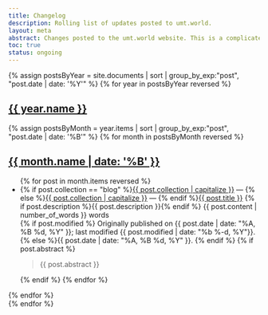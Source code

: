 ```yaml
---
title: Changelog
description: Rolling list of updates posted to umt.world.
layout: meta
abstract: Changes posted to the umt.world website. This is a complicated page that I am not close to figuring out. A known bug is that blog post.url doesn't work correctly. The concept of the page is loose, as well, but to make it at all worthwhile, it needs to include data on modifications to the source code. We also need to programatically set the categories. It's a mess.
toc: true
status: ongoing
---
```


{% assign postsByYear = site.documents | sort | group_by_exp:"post", "post.date | date: '%Y'" %}
{% for year in postsByYear reversed %}
<section id="{{ year.name }}">
<h1 id="{{ year.name }}"><a href="#{{ year.name }}">{{ year.name }}</a></h1>
{% assign postsByMonth = year.items | sort | group_by_exp:"post", "post.date | date: '%B'" %}
{% for month in postsByMonth reversed %}
<section id="{{ year.name }}-{{ month.name | date: '%m' }}">
<h2 id="{{ year.name }}-{{ month.name | date: '%m' }}"><a href="#{{ year.name }}-{{ month.name | date: '%m' }}">{{ month.name | date: '%B' }}</a></h2>
<ul>
{% for post in month.items reversed %}
<li>{% if post.collection == "blog" %}<a href="/{{ post.collection }}">{{ post.collection | capitalize }}</a> &mdash; {% else %}<a href="/index#{{post.collection }}">{{ post.collection | capitalize }}</a> &mdash; {% endif %}<a href="{{ post.url }}">{{ post.title }}</a> {% if post.description %}{{ post.description }}{% endif %}
{{ post.content | number_of_words }} words</li>
{% if post.modified %} Originally published on {{ post.date | date: "%A, %B %d, %Y" }}; last modified {{ post.modified | date: "%b %-d, %Y"}}.
{% else %}{{ post.date | date: "%A, %B %d, %Y" }}.
{% endif %}
{% if post.abstract %}<aside class="abstract"><blockquote>{{ post.abstract }}</blockquote></aside>{% endif %}
{% endfor %}
</ul>
</section>
{% endfor %}
</section>
{% endfor %}
